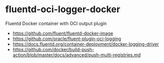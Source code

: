 # fluentd-oci-logger-docker
Fluentd Docker container with OCI output plugin

 * https://github.com/fluent/fluentd-docker-image
 * https://github.com/oracle/fluent-plugin-oci-logging
 * https://docs.fluentd.org/container-deployment/docker-logging-driver
 * https://github.com/docker/build-push-action/blob/master/docs/advanced/push-multi-registries.md
